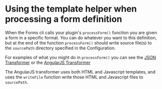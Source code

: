 # Using the template helper when processing a form definition

When the Forms cli calls your plugin's `processForm()` function you are given a form in a specific format. You can do whatever you want to this definition, but at the end of the function `processForm()` should write source file(s) to the `sourcePath` directory specified in the Configuration.

For examples of what you might do in `processForm()` you can see the [JSON Transformer](https://github.com/blinkmobile/forms-cli/blob/master/packages/bm-plugin-forms-json/lib/process-form.js) or the [AngularJS Transformer](https://github.com/blinkmobile/forms-cli/blob/master/packages/bm-plugin-forms-angularjs/lib/transform/process-form.js)

The AngularJS transformer uses both HTML and Javascript templates, and uses the `writeFile` function write those HTML and Javascript files to `sourcePath`.


